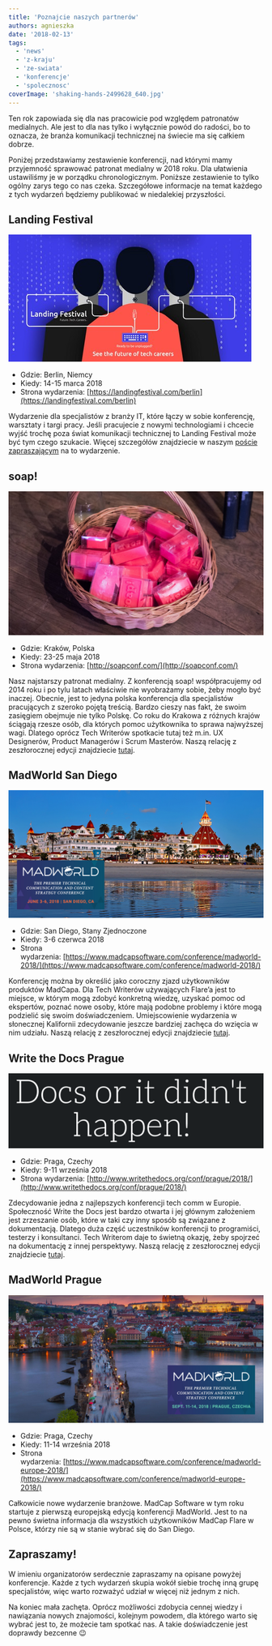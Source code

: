 ```yaml
---
title: 'Poznajcie naszych partnerów'
authors: agnieszka
date: '2018-02-13'
tags:
  - 'news'
  - 'z-kraju'
  - 'ze-swiata'
  - 'konferencje'
  - 'spolecznosc'
coverImage: 'shaking-hands-2499628_640.jpg'
---
```


Ten rok zapowiada się dla nas pracowicie pod względem patronatów medialnych. Ale
jest to dla nas tylko i wyłącznie powód do radości, bo to oznacza, że branża
komunikacji technicznej na świecie ma się całkiem dobrze.

<!--truncate-->

Poniżej przedstawiamy zestawienie konferencji, nad którymi mamy przyjemność
sprawować patronat medialny w 2018 roku. Dla ułatwienia ustawiliśmy je w
porządku chronologicznym. Poniższe zestawienie to tylko ogólny zarys tego co nas
czeka. Szczegółowe informacje na temat każdego z tych wydarzeń będziemy
publikować w niedalekiej przyszłości.

## Landing Festival

![](images/cables_banners_v3-2.jpg)

- Gdzie: Berlin, Niemcy
- Kiedy: 14-15 marca 2018
- Strona
  wydarzenia: [https://landingfestival.com/berlin](https://landingfestival.com/berlin)

Wydarzenie dla specjalistów z branży IT, które łączy w sobie konferencję,
warsztaty i targi pracy. Jeśli pracujecie z nowymi technologiami i chcecie wyjść
trochę poza świat komunikacji technicznej to Landing Festival może być tym czego
szukacie. Więcej szczegółów znajdziecie w naszym
[poście zapraszającym](http://techwriter.pl/zapraszamy-na-landing-festival-2018/)
na to wydarzenie.

## soap!

![](images/P1011347soap-urodziny-jasia-1.jpg)

- Gdzie: Kraków, Polska
- Kiedy: 23-25 maja 2018
- Strona wydarzenia: [http://soapconf.com/](http://soapconf.com/)

Nasz najstarszy patronat medialny. Z konferencją soap! współpracujemy od 2014
roku i po tylu latach właściwie nie wyobrażamy sobie, żeby mogło być inaczej.
Obecnie, jest to jedyna polska konferencja dla specjalistów pracujących z
szeroko pojętą treścią. Bardzo cieszy nas fakt, że swoim zasięgiem obejmuje nie
tylko Polskę. Co roku do Krakowa z różnych krajów ściągają rzesze osób, dla
których pomoc użytkownika to sprawa najwyższej wagi. Dlatego oprócz Tech
Writerów spotkacie tutaj też m.in. UX Designerów, Product Managerów i Scrum
Masterów. Naszą relację z zeszłorocznej edycji znajdziecie
[tutaj](http://techwriter.pl/soap-2017-juz-za-nami-relacja/).

## MadWorld San Diego

![](images/MW2018-HotelImage-1024x512.jpg)

- Gdzie: San Diego, Stany Zjednoczone
- Kiedy: 3-6 czerwca 2018
- Strona
  wydarzenia: [https://www.madcapsoftware.com/conference/madworld-2018/](https://www.madcapsoftware.com/conference/madworld-2018/)

Konferencję można by określić jako coroczny zjazd użytkowników produktów
MadCapa. Dla Tech Writerów używających Flare’a jest to miejsce, w którym mogą
zdobyć konkretną wiedzę, uzyskać pomoc od ekspertów, poznać nowe osoby, które
mają podobne problemy i które mogą podzielić się swoim doświadczeniem.
Umiejscowienie wydarzenia w słonecznej Kalifornii zdecydowanie jeszcze bardziej
zachęca do wzięcia w nim udziału. Naszą relację z zeszłorocznej edycji
znajdziecie [tutaj](http://techwriter.pl/madworld-2017-relacja/).

## Write the Docs Prague

![](images/wtd_docs.png)

- Gdzie: Praga, Czechy
- Kiedy: 9-11 września 2018
- Strona
  wydarzenia: [http://www.writethedocs.org/conf/prague/2018/](http://www.writethedocs.org/conf/prague/2018/)

Zdecydowanie jedna z najlepszych konferencji tech comm w Europie. Społeczność
Write the Docs jest bardzo otwarta i jej głównym założeniem jest zrzeszanie
osób, które w taki czy inny sposób są związane z dokumentacją. Dlatego duża
część uczestników konferencji to programiści, testerzy i konsultanci. Tech
Writerom daje to świetną okazję, żeby spojrzeć na dokumentację z innej
perspektywy. Naszą relację z zeszłorocznej edycji znajdziecie
[tutaj](http://techwriter.pl/write-the-docs-prague-2017-relacja/).

## MadWorld Prague

![](images/MWEU2018-Image1-1024x512.jpg)

- Gdzie: Praga, Czechy
- Kiedy: 11-14 września 2018
- Strona
  wydarzenia: [https://www.madcapsoftware.com/conference/madworld-europe-2018/](https://www.madcapsoftware.com/conference/madworld-europe-2018/)

Całkowicie nowe wydarzenie branżowe. MadCap Software w tym roku startuje z
pierwszą europejską edycją konferencji MadWorld. Jest to na pewno świetna
informacja dla wszystkich użytkowników MadCap Flare w Polsce, którzy nie są w
stanie wybrać się do San Diego.

## Zapraszamy!

W imieniu organizatorów serdecznie zapraszamy na opisane powyżej konferencje.
Każde z tych wydarzeń skupia wokół siebie trochę inną grupę specjalistów, więc
warto rozważyć udział w więcej niż jednym z nich.

Na koniec mała zachęta. Oprócz możliwości zdobycia cennej wiedzy i nawiązania
nowych znajomości, kolejnym powodem, dla którego warto się wybrać jest to, że
możecie tam spotkać nas. A takie doświadczenie jest doprawdy bezcenne 😉
